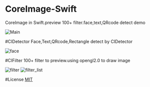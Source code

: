 # CoreImage-Swift
CoreImage in Swift.preview 100+ filter.face,text,QRcode detect demo

![Main](https://github.com/misuqian/CoreImage-Swift/blob/master/ScreenShot/main.png)

#CIDetector
Face,Text,QRcode,Rectangle detect by CIDetector

![face](https://github.com/misuqian/CoreImage-Swift/blob/master/ScreenShot/face.png)

#CIFilter
100+ filter to preview.using opengl2.0 to draw image

![filter](https://github.com/misuqian/CoreImage-Swift/blob/master/ScreenShot/filter.png)
![filter_list](https://github.com/misuqian/CoreImage-Swift/blob/master/ScreenShot/filter_list.png)

#License
[MIT](https://github.com/misuqian/CoreImage-Swift/blob/master/LICENSE)
